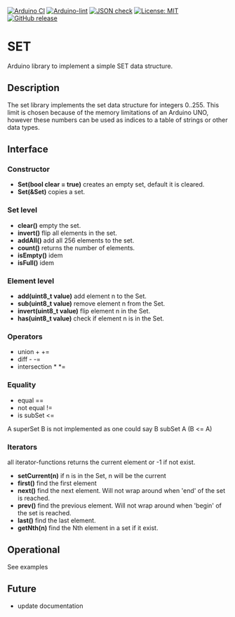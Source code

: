 
[![Arduino CI](https://github.com/RobTillaart/SET/workflows/Arduino%20CI/badge.svg)](https://github.com/marketplace/actions/arduino_ci)
[![Arduino-lint](https://github.com/RobTillaart/SET/actions/workflows/arduino-lint.yml/badge.svg)](https://github.com/RobTillaart/SET/actions/workflows/arduino-lint.yml)
[![JSON check](https://github.com/RobTillaart/SET/actions/workflows/jsoncheck.yml/badge.svg)](https://github.com/RobTillaart/SET/actions/workflows/jsoncheck.yml)
[![License: MIT](https://img.shields.io/badge/license-MIT-green.svg)](https://github.com/RobTillaart/SET/blob/master/LICENSE)
[![GitHub release](https://img.shields.io/github/release/RobTillaart/SET.svg?maxAge=3600)](https://github.com/RobTillaart/SET/releases)


# SET

Arduino library to implement a simple SET data structure.


## Description

The set library implements the set data structure for integers 0..255.
This limit is chosen because of the memory limitations of an Arduino UNO, 
however these numbers can be used as indices to a table of strings or other
data types.


## Interface


### Constructor

- **Set(bool clear = true)** creates an empty set, default it is cleared.
- **Set(&Set)** copies a set.


### Set level

- **clear()** empty the set.
- **invert()** flip all elements in the set.
- **addAll()** add all 256 elements to the set.
- **count()** returns the number of elements.
- **isEmpty()** idem
- **isFull()** idem


### Element level

- **add(uint8_t value)** add element n to the Set.
- **sub(uint8_t value)** remove element n from the Set.
- **invert(uint8_t value)** flip element n in the Set.
- **has(uint8_t value)** check if element n is in the Set.


### Operators

- union + +=
- diff - -=
- intersection * *=


### Equality

- equal ==
- not equal !=
- is subSet <=

A superSet B is not implemented as one could say B subSet A (B <= A)


### Iterators 

all iterator-functions returns the current element or -1 if not exist.

- **setCurrent(n)** if n is in the Set, n will be the current
- **first()** find the first element
- **next()** find the next element. Will not wrap around when 'end' of the set is reached.
- **prev()** find the previous element. Will not wrap around when 'begin' of the set is reached.
- **last()** find the last element.
- **getNth(n)** find the Nth element in a set if it exist.


## Operational

See examples


## Future

- update documentation

